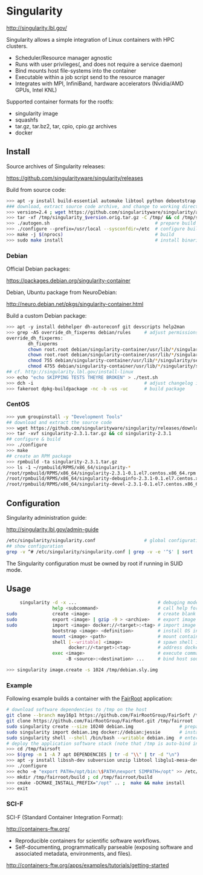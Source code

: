 
# Singularity

<http://singularity.lbl.gov/>

Singularity allows a simple integration of Linux containers with HPC clusters.

* Scheduler/Resource manager agnostic
* Runs with user privileges(, and does not require a service daemon)
* Bind mounts host file-systems into the container
* Executable within a job script send to the resource manager
* Integrates with MPI, InfiniBand, hardware accelerators (Nvidia/AMD GPUs, Intel KNL)

Supported container formats for the rootfs:

* singularity image
* squashfs
* tar.gz, tar.bz2, tar, cpio, cpio.gz archives 
* docker

## Install

Source archives of Singularity releases:

<https://github.com/singularityware/singularity/releases>

Build from source code:

```bash
>>> apt -y install build-essential automake libtool python debootstrap
### download, extract source code archive, and change to working directory
>>> version=2.4 ; wget https://github.com/singularityware/singularity/archive/$version.tar.gz -O /tmp/singularity_$version.orig.tar.gz
>>> tar -xf /tmp/singularity_$version.orig.tar.gz -C /tmp/ && cd /tmp/singularity-$version
>>> ./autogen.sh                                       # prepare build
>>> ./configure --prefix=/usr/local --sysconfdir=/etc  # configure build
>>> make -j $(nprocs)                                  # build
>>> sudo make install                                  # install binaries
```

### Debian

Official Debian packages:

<https://packages.debian.org/singularity-container>

Debian, Ubuntu package from NeuroDebian:

<http://neuro.debian.net/pkgs/singularity-container.html>

Build a custom Debian package:

```bash
>>> apt -y install debhelper dh-autoreconf git devscripts help2man
>>> grep -A5 override_dh_fixperms debian/rules     # adjust permissions during package installation
override_dh_fixperms:
        dh_fixperms
        chown root.root debian/singularity-container/usr/lib/*/singularity/sexec
        chown root.root debian/singularity-container/usr/lib/*/singularity/sexec-suid
        chmod 755 debian/singularity-container/usr/lib/*/singularity/sexec
        chmod 4755 debian/singularity-container/usr/lib/*/singularity/sexec-suid
## cf. http://singularity.lbl.gov/install-linux
>>> echo "echo SKIPPING TESTS THEYRE BROKEN" > ./test.sh
>>> dch -i                                         # adjust changelog if required
>>> fakeroot dpkg-buildpackage -nc -b -us -uc      # build package
```

### CentOS

```bash
>>> yum groupinstall -y "Development Tools"
## download and extract the source code
>>> wget https://github.com/singularityware/singularity/releases/download/2.3.1/singularity-2.3.1.tar.gz
>>> tar -xvf singularity-2.3.1.tar.gz && cd singularity-2.3.1
## configure & build
>>> ./configure
>>> make
## create an RPM package
>>> rpmbuild -ta singularity-2.3.1.tar.gz
>>> ls -1 ~/rpmbuild/RPMS/x86_64/singularity-*
/root/rpmbuild/RPMS/x86_64/singularity-2.3.1-0.1.el7.centos.x86_64.rpm
/root/rpmbuild/RPMS/x86_64/singularity-debuginfo-2.3.1-0.1.el7.centos.x86_64.rpm
/root/rpmbuild/RPMS/x86_64/singularity-devel-2.3.1-0.1.el7.centos.x86_64.rpm
```

## Configuration

Singularity administration guide:

<http://singularity.lbl.gov/admin-guide>

```bash
/etc/singularity/singularity.conf                  # global configuration
## show configuration
grep -v ^# /etc/singularity/singularity.conf | grep -v -e '^$' | sort
```

The Singularity configuration must be owned by root if running in SUID mode.

## Usage


```bash
     singularity -d -x ...                              # debuging mode
                 help <subcommand>                      # call help for sub-command
sudo             create <image>                         # create blank container image
sudo             export <image> | gzip -9 > <archive>   # export image to compressed archive
sudo             import <image> docker://<target>:<tag> # import image from docker hub
                 bootstrap <image> <definition>         # install OS into container
                 mount <image> <path>                   # mount container image to path
                 shell [--writable] <image>             # spawn shell in container
                       docker://<target>:<tag>          # address docker hub image
                 exec <image>                           # execute command in container
                      -B <source>:<destination> ...     # bind host source path into container destination path
```

```bash
>>> singularity image.create -s 1024 /tmp/debian.sly.img
```


### Example

Following example builds a container with the [FairRoot][06] application:

```bash
# download software dependencies to /tmp on the host 
git clone --branch may16p1 https://github.com/FairRootGroup/FairSoft /tmp/fairsoft
git clone https://github.com/FairRootGroup/FairRoot.git /tmp/fairroot
sudo singularity create --size 10240 debian.img                 # prepare a container image
sudo singularity import debian.img docker://debian:jessie       # install basic OS into container
sudo singularity shell --shell /bin/bash --writable debian.img  # enter the container
# deploy the application software stack (note that /tmp is auto-bind into the container)
>>> cd /tmp/fairsoft
>>> $(grep -m 1 -A 7 apt DEPENDENCIES | tr -d "\\" | tr -d "\n")
>>> apt -y install libssh-dev subversion unzip libtool libglu1-mesa-dev libxft-dev libxmp-dev
>>> ./configure
>>> echo -e "export PATH=/opt/bin:\$PATH\nexport SIMPATH=/opt" >> /etc/bash.bashrc ; source /etc/bash.bashrc 
>>> mkdir /tmp/fairroot/build ; cd /tmp/fairroot/build
>>> cmake -DCMAKE_INSTALL_PREFIX="/opt" .. ;  make && make install
>>> exit
```

[05]: https://github.com/FairRootGroup/FairSoft
[06]: https://github.com/FairRootGroup/FairRoot 

### SCI-F

SCI-F (Standard Container Integration Format):

<http://containers-ftw.org/>

* Reproducible containers for scientific software workflows.
* Self-documenting, programmatically parseable (exposing software and associated metadata, environments, and files).

<http://containers-ftw.org/apps/examples/tutorials/getting-started>
